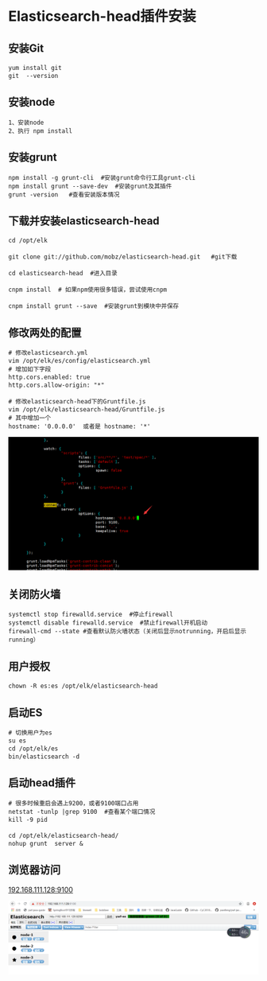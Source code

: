 # Elasticsearch-head插件安装

## 安装Git

```shell
yum install git
git  --version
```

## 安装node

```
1、安装node
2、执行 npm install
```

## 安装grunt

```shell
npm install -g grunt-cli  #安装grunt命令行工具grunt-cli
npm install grunt --save-dev  #安装grunt及其插件
grunt -version   #查看安装版本情况
```

## 下载并安装elasticsearch-head

```shell
cd /opt/elk 

git clone git://github.com/mobz/elasticsearch-head.git   #git下载

cd elasticsearch-head  #进入目录

cnpm install  # 如果npm使用很多错误，尝试使用cnpm

cnpm install grunt --save  #安装grunt到模块中并保存
```

## 修改两处的配置

```shell
# 修改elasticsearch.yml
vim /opt/elk/es/config/elasticsearch.yml
# 增加如下字段
http.cors.enabled: true
http.cors.allow-origin: "*"

# 修改elasticsearch-head下的Gruntfile.js
vim /opt/elk/elasticsearch-head/Gruntfile.js
# 其中增加一个
hostname: '0.0.0.0'  或者是 hostname: '*'
```

![img](img/es03.png)

## 关闭防火墙

```shell
systemctl stop firewalld.service  #停止firewall
systemctl disable firewalld.service  #禁止firewall开机启动
firewall-cmd --state #查看默认防火墙状态（关闭后显示notrunning，开启后显示running）
```

## 用户授权

```shell
chown -R es:es /opt/elk/elasticsearch-head
```

## 启动ES

```shell
# 切换用户为es
su es
cd /opt/elk/es
bin/elasticsearch -d
```

##  启动head插件 

```shell
# 很多时候重启会遇上9200，或者9100端口占用
netstat -tunlp |grep 9100  #查看某个端口情况
kill -9 pid

cd /opt/elk/elasticsearch-head/
nohup grunt  server &
```

## 浏览器访问

[192.168.111.128:9100](192.168.111.128:9100)

![img](img/es05.png)